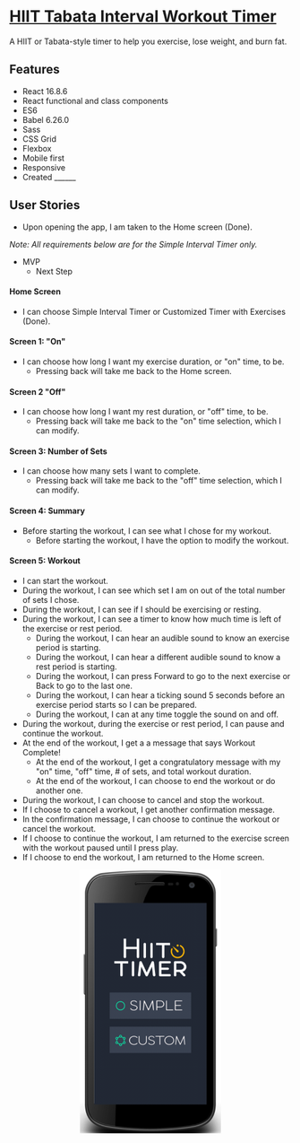 # [HIIT Tabata Interval Workout Timer](https://ly900.github.io/hiit-timer/index.html)
A HIIT or Tabata-style timer to help you exercise, lose weight, and burn fat.

## Features
- React 16.8.6
- React functional and class components
- ES6
- Babel 6.26.0
- Sass
- CSS Grid
- Flexbox
- Mobile first
- Responsive
- Created ______

## User Stories
* Upon opening the app, I am taken to the Home screen (Done).

*Note: All requirements below are for the Simple Interval Timer only.*

* MVP
  * Next Step
#### Home Screen
* I can choose Simple Interval Timer or Customized Timer with Exercises (Done).
#### Screen 1: "On"
* I can choose how long I want my exercise duration, or "on" time, to be.
  * Pressing back will take me back to the Home screen.
#### Screen 2 "Off"
* I can choose how long I want my rest duration, or "off" time, to be.
  * Pressing back will take me back to the "on" time selection, which I can modify.
#### Screen 3: Number of Sets
* I can choose how many sets I want to complete. 
  * Pressing back will take me back to the "off" time selection, which I can modify.
#### Screen 4: Summary
* Before starting the workout, I can see what I chose for my workout.
  * Before starting the workout, I have the option to modify the workout.
#### Screen 5: Workout
* I can start the workout.
* During the workout, I can see which set I am on out of the total number of sets I chose.
* During the workout, I can see if I should be exercising or resting.
* During the workout, I can see a timer to know how much time is left of the exercise or rest period.
  * During the workout, I can hear an audible sound to know an exercise period is starting.
  * During the workout, I can hear a different audible sound to know a rest period is starting.
  * During the workout, I can press Forward to go to the next exercise or Back to go to the last one.
  * During the workout, I can hear a ticking sound 5 seconds before an exercise period starts so I can be prepared.
  * During the workout, I can at any time toggle the sound on and off.
* During the workout, during the exercise or rest period, I can pause and continue the workout.
* At the end of the workout, I get a a message that says Workout Complete!
  * At the end of the workout, I get a congratulatory message with my "on" time, "off" time, # of sets, and total workout duration.
  * At the end of the workout, I can choose to end the workout or do another one. 
* During the workout, I can choose to cancel and stop the workout.
* If I choose to cancel a workout, I get another confirmation message.
* In the confirmation message, I can choose to continue the workout or cancel the workout.
* If I choose to continue the workout, I am returned to the exercise screen with the workout paused until I press play.
* If I choose to end the workout, I am returned to the Home screen.

<center><img src="/assets/hiit-timer-screenshot.png" alt="HIIT Timer" width=50%></center>
